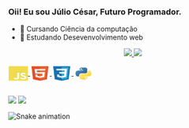 ### Oii! Eu sou Júlio César, Futuro Programador.

- 🔭 Cursando Ciência da computação
- 🌱 Estudando Desevenvolvimento web
<div align="center">
  <a href="https://www.linkedin.com/services/page/0a8aa2315b43373839/">
  <img height="180em" src="https://github-readme-stats.vercel.app/api?username=JulioCASilva&show_icons=true&theme=dark&include_all_commits=true&count_private=true"/>
  <img height="180em" src="https://github-readme-stats.vercel.app/api/top-langs/?username=JulioCASilva&layout=compact&langs_count=7&theme=dark"/>
</div>

<div style="display: inline_block"><br>
    <img align="center" alt="Rafa-Js" height="30" width="40" src="https://raw.githubusercontent.com/devicons/devicon/master/icons/javascript/javascript-plain.svg">
    <img align="center" alt="Rafa-HTML" height="30" width="40" src="https://raw.githubusercontent.com/devicons/devicon/master/icons/html5/html5-original.svg">
    <img align="center" alt="Rafa-CSS" height="30" width="40" src="https://raw.githubusercontent.com/devicons/devicon/master/icons/css3/css3-original.svg">
    <img align="center" alt="Rafa-Python" height="30" width="40" src="https://raw.githubusercontent.com/devicons/devicon/master/icons/python/python-original.svg">
</div>
  
  ##
  
<div>
  <a href="https://www.linkedin.com/in/j%C3%BAlio-c%C3%A9sar-arruda-5a7148208/" target="_blank"><img src="https://img.shields.io/badge/-LinkedIn-%230077B5?style=for-the-badge&logo=linkedin&logoColor=white" target="_blank"></a> 
   <a href="https://www.instagram.com/juulioocesar_/?hl=pt-br" target="_blank"><img src="https://img.shields.io/badge/-Instagram-%23E4405F?style=for-the-badge&logo=instagram&logoColor=white" target="_blank"></a>
  
  
  ![Snake animation](https://github.com/JulioCASilva/blob/output/github-contribution-grid-snake.svg)
   
</div>
